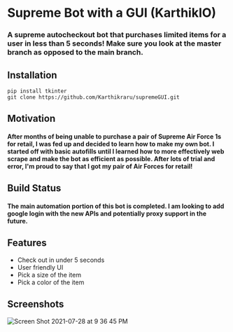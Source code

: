 # Supreme Bot with a GUI (KarthikIO)
### A supreme autocheckout bot that purchases limited items for a user in less than 5 seconds! Make sure you look at the master branch as opposed to the main branch.
## Installation
```
pip install tkinter
git clone https://github.com/Karthikraru/supremeGUI.git
```
## Motivation
#### After months of being unable to purchase a pair of Supreme Air Force 1s for retail, I was fed up and decided to learn how to make my own bot. I started off with basic autofills until I learned how to more effectively web scrape and make the bot as efficient as possible. After lots of trial and error, I'm proud to say that I got my pair of Air Forces for retail!
## Build Status
#### The main automation portion of this bot is completed. I am looking to add google login with the new APIs and potentially proxy support in the future.
## Features
- Check out in under 5 seconds
- User friendly UI
- Pick a size of the item
- Pick a color of the item
## Screenshots
![Screen Shot 2021-07-28 at 9 36 45 PM](https://user-images.githubusercontent.com/72110533/127422872-6d53f08d-29f3-4aa7-8e75-7dbfee760549.png)
